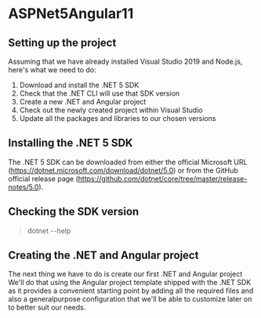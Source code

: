 # ASPNet5Angular11
## Setting up the project
Assuming that we have already installed Visual Studio 2019 and Node.js, here's what we need
to do:
1. Download and install the .NET 5 SDK
2. Check that the .NET CLI will use that SDK version
3. Create a new .NET and Angular project
4. Check out the newly created project within Visual Studio
5. Update all the packages and libraries to our chosen versions

## Installing the .NET 5 SDK
The .NET 5 SDK can be downloaded from either the official Microsoft URL (https://dotnet.microsoft.com/download/dotnet/5.0) or from the GitHub official release page 
(https://github.com/dotnet/core/tree/master/release-notes/5.0).

## Checking the SDK version
> dotnet --help

## Creating the .NET and Angular project
The next thing we have to do is create our first .NET and Angular project
We'll do that using the Angular project template shipped with the .NET SDK as it provides a convenient starting point by adding all the required files and also a generalpurpose configuration that we'll be able to customize later on to better suit our needs.
